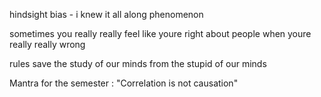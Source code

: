 hindsight bias - i knew it all along phenomenon

sometimes you really really feel like youre right about people when youre really really wrong

rules save the study of our minds from the stupid of our minds

Mantra for the semester : "Correlation is not causation" 